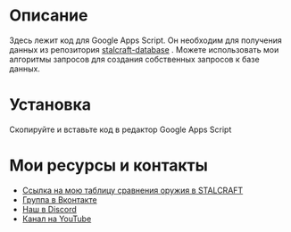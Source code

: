 # Описание

Здесь лежит код для Google Apps Script. Он необходим для получения данных из репозитория [stalcraft-database](https://github.com/EXBO-Studio/stalcraft-database) . Можете использовать мои алгоритмы запросов для создания собственных запросов к базе данных.

# Установка

Скопируйте и вставьте код в редактор Google Apps Script

# Мои ресурсы и контакты

* [Ссылка на мою таблицу сравнения оружия в STALCRAFT](https://docs.google.com/spreadsheets/d/1L2wnlBkHcjVnDJtWdFIDihM4aLqEsnVaWaa6ac-grAE/edit?usp=sharing)
* [Группа в Вконтакте](https://vk.com/ryaznovoff)
* [Наш в Discord](https://discord.gg/QqwwBbfYfd)
* [Канал на YouTube](https://www.youtube.com/@AVRyaznov)

